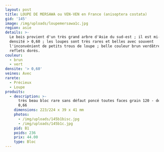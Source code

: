 ```yaml
---
layout: post
title: LOUPE DE MERSAWA ou VEN-VEN en France (anisoptera costata)
gid: '145'
image: /img/uploads/loupemersawa1c.jpg
region: asie
details: >-
  Le bois provient d'un très grand arbre d'Asie du sud-est ; il est mi-dur de
  densité > 0,60 ; les loupes sont très rares et belles avec souvent
  l'inconvénient de petits trous de loupe ; belle couleur brun verdâtre avec
  reflets dorés.
couleur:
  - brun
  - vert
densite: '> 0,60'
veines: Avec
rarete:
  - Précieux
  - Loupe
produits:
  - description: >-
      très beau bloc rare sans défaut poncé toutes faces grain 120 - densité
      0,66
    dimensions: 223/224 x 39 x 41 mm
    photos:
      - /img/uploads/145b1bisc.jpg
      - /img/uploads/145b1c.jpg
    pid: B1
    poids: 236
    prix: 44.00
    type: Bloc
---
```


